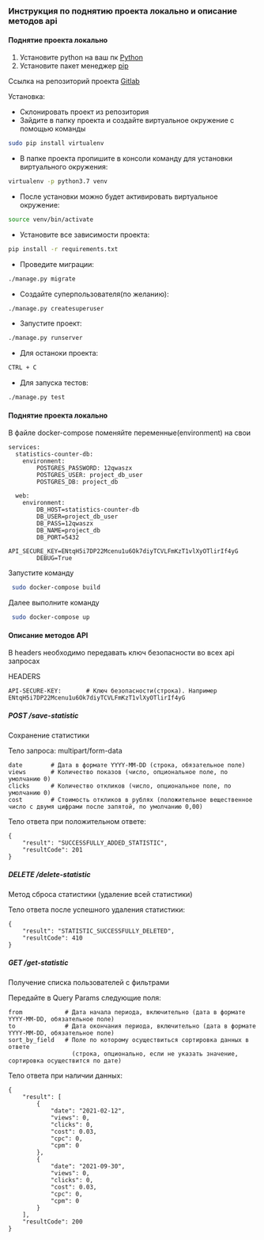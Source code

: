 ### Инструкция по поднятию проекта локально и описание методов api

#### Поднятие проекта локально

1) Установите python на ваш пк [Python](https://www.python.org/downloads/)
2) Установите пакет менеджер [pip](https://pip.pypa.io/en/stable/)

Ссылка на репозиторий проекта [Gitlab](https://github.com/Zeroitman/Statistics_counter)

Установка:
- Склонировать проект из репозитория
- Зайдите в папку проекта и создайте виртуальное окружение c помощью команды 
```bash
sudo pip install virtualenv
```
- В папке проекта пропишите в консоли команду для установки виртуального окружения:
```bash
virtualenv -p python3.7 venv
```
- После установки можно будет активировать виртуальное окружение:
```bash
source venv/bin/activate
```
- Установите все зависимости проекта:
```bash
pip install -r requirements.txt
```
- Проведите миграции:
```bash
./manage.py migrate
```

- Создайте суперпользователя(по желанию):
```bash
./manage.py createsuperuser
```
- Запустите проект:

```bash
./manage.py runserver
```
- Для останоки проекта:
```bash
CTRL + C
```
- Для запуска тестов:
```bash
./manage.py test
```
#### Поднятие проекта локально

В файле docker-compose поменяйте переменные(environment) на свои

```
services:
  statistics-counter-db:
    environment:
        POSTGRES_PASSWORD: 12qwaszx
        POSTGRES_USER: project_db_user
        POSTGRES_DB: project_db

  web:
    environment:
        DB_HOST=statistics-counter-db
        DB_USER=project_db_user
        DB_PASS=12qwaszx
        DB_NAME=project_db
        DB_PORT=5432
        API_SECURE_KEY=ENtqH5i7DP22Mcenu1u6Ok7diyTCVLFmKzT1vlXyOTlirIf4yG
        DEBUG=True
```

Запустите команду 
```bash
 sudo docker-compose build
```

Далее выполните команду 
```bash
 sudo docker-compose up
```

#### Описание методов API

В headers необходимо передавать ключ безопасности во всех api запросах

HEADERS
```
API-SECURE-KEY:       # Ключ безопасности(строка). Например ENtqH5i7DP22Mcenu1u6Ok7diyTCVLFmKzT1vlXyOTlirIf4yG
```

##### POST /save-statistic

Сохранение статистики

Тело запроса: multipart/form-data
```
date        # Дата в формате YYYY-MM-DD (строка, обязательное поле)
views       # Количество показов (число, опциональное поле, по умолчанию 0)
clicks      # Количество откликов (число, опциональное поле, по умолчанию 0)
cost        # Стоимость откликов в рублях (положительное вещественное число с двумя цифрами после запятой, по умолчанию 0,00)
```
Тело ответа при положительном ответе:
```
{
    "result": "SUCCESSFULLY_ADDED_STATISTIC",
    "resultCode": 201
}
```

##### DELETE /delete-statistic

Метод сброса статистики (удаление всей статистики)

Тело ответа после успешного удаления статистики:
```
{
    "result": "STATISTIC_SUCCESSFULLY_DELETED",
    "resultCode": 410
}
```

##### GET /get-statistic

Получение списка пользователей с фильтрами

Передайте в Query Params следующие поля:
```
from            # Дата начала периода, включительно (дата в формате YYYY-MM-DD, обязательное поле)
to              # Дата окончания периода, включительно (дата в формате YYYY-MM-DD, обязательное поле)
sort_by_field   # Поле по которому осуществиться сортировка данных в ответе 
                  (строка, опционально, если не указать значение, сортировка осуществится по дате)
```
Тело ответа при наличии данных:
```
{
    "result": [
        {
            "date": "2021-02-12",
            "views": 0,
            "clicks": 0,
            "cost": 0.03,
            "cpc": 0,
            "cpm": 0
        },
        {
            "date": "2021-09-30",
            "views": 0,
            "clicks": 0,
            "cost": 0.03,
            "cpc": 0,
            "cpm": 0
        }
    ],
    "resultCode": 200
}
```